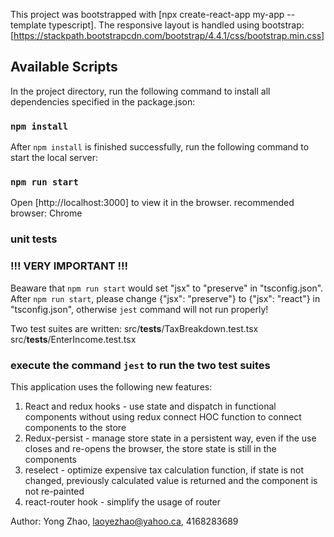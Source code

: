 This project was bootstrapped with [npx create-react-app my-app --template typescript].
The responsive layout is handled using bootstrap: [https://stackpath.bootstrapcdn.com/bootstrap/4.4.1/css/bootstrap.min.css]


## Available Scripts

In the project directory, run the following command to install all dependencies specified in the package.json:

### `npm install`

After `npm install` is finished successfully, run the following command to start the local server:

### `npm run start`

Open [http://localhost:3000] to view it in the browser. recommended browser: Chrome

### unit tests

### !!! VERY IMPORTANT !!!

Beaware that `npm run start` would set "jsx" to "preserve" in "tsconfig.json".
After `npm run start`, please change {"jsx": "preserve"} to {"jsx": "react"} in "tsconfig.json", otherwise `jest` command will not run properly!

Two test suites are written:
src/__tests__/TaxBreakdown.test.tsx
src/__tests__/EnterIncome.test.tsx

### execute the command `jest` to run the two test suites

This application uses the following new features:

1. React and redux hooks - use state and dispatch in functional components without using redux connect HOC function to connect components to the store
2. Redux-persist - manage store state in a persistent way, even if the use closes and re-opens the browser, the store state is still in the components
3. reselect - optimize expensive tax calculation function, if state is not changed, previously calculated value is returned and the component is not re-painted
4. react-router hook - simplify the usage of router

Author: Yong Zhao, laoyezhao@yahoo.ca, 4168283689
